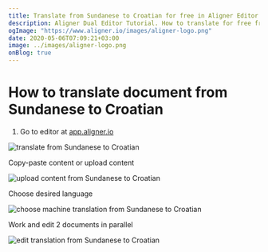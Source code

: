 ```yaml
---
title: Translate from Sundanese to Croatian for free in Aligner Editor
description: Aligner Dual Editor Tutorial. How to translate for free from Sundanese to Croatian. Aligner is multilingual document management platform. 
ogImage: "https://www.aligner.io/images/aligner-logo.png"
date: 2020-05-06T07:09:21+03:00
image: ../images/aligner-logo.png
onBlog: true
---
```


# How to translate document from Sundanese to Croatian

1. Go to editor at [app.aligner.io](https://app.aligner.io "Aligner App web page")

![translate from Sundanese to Croatian](../aligner-blank-editor.png "translate from Sundanese to Croatian")

Copy-paste content or upload content

![upload content from Sundanese to Croatian](../aligner-uploaded-document.png "upload content from Sundanese to Croatian")

Choose desired language

![choose machine translation from Sundanese to Croatian](../aligner-language-dropdown.png "choose machine translation from Sundanese to Croatian")

Work and edit 2 documents in parallel

![edit translation from Sundanese to Croatian](../aligner-double-sitded-editor.png "edit translation from Sundanese to Croatian")

